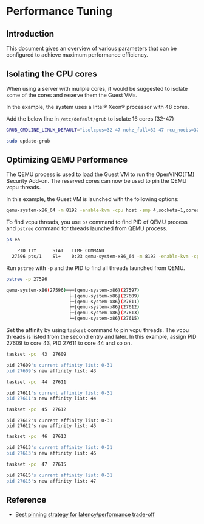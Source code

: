 # Performance Tuning

## Introduction

This document gives an overview of various parameters that can be configured to achieve maximum performance efficiency. 


## Isolating the CPU cores

When using a server with muliple cores, it would be suggested to isolate some of the cores and reserve them the Guest VMs.

In the example, the system uses  a Intel® Xeon® processor with 48 cores.

Add the below line in `/etc/default/grub` to isolate 16 cores (32-47)

```sh
GRUB_CMDLINE_LINUX_DEFAULT="isolcpus=32-47 nohz_full=32-47 rcu_nocbs=32-47"
```

```sh
sudo update-grub
```

## Optimizing QEMU Performance

The QEMU process is used to load the Guest VM to run the OpenVINO(TM) Security Add-on. The reserved cores can now be used to pin the QEMU vcpu threads.

In this example, the Guest VM is launched with the following options:
```sh
qemu-system-x86_64 -m 8192 -enable-kvm -cpu host -smp 4,sockets=1,cores=4,threads=1 ...
```


To find vcpu threads, you use `ps` command to find PID of QEMU process and `pstree` command for threads launched from QEMU process.

```sh
ps ea
```


```sh
    PID TTY      STAT   TIME COMMAND
  27596 pts/1    Sl+    0:23 qemu-system-x86_64 -m 8192 -enable-kvm -cpu host -smp 4,sockets=1,cores=4,threads=1 ...
```

Run `pstree` with `-p` and the PID to find all threads launched from QEMU.

```sh
pstree -p 27596
```

```sh
qemu-system-x86(27596)─┬─{qemu-system-x86}(27597)
                       ├─{qemu-system-x86}(27609)
                       ├─{qemu-system-x86}(27611)
                       ├─{qemu-system-x86}(27612)
                       ├─{qemu-system-x86}(27613)
                       └─{qemu-system-x86}(27615)
```


Set the affinity by using `taskset` command to pin vcpu threads. The vcpu threads is listed from the second entry and later. In this example, assign PID 27609 to core 43, PID 27611 to core 44 and so on.


```sh
taskset -pc  43  27609
```

```sh
pid 27609's current affinity list: 0-31
pid 27609's new affinity list: 43
```

```sh
taskset -pc  44  27611
```

```sh
pid 27611's current affinity list: 0-31
pid 27611's new affinity list: 44
```

```sh
taskset -pc  45  27612
```

```
pid 27612's current affinity list: 0-31
pid 27612's new affinity list: 45
```
    
```sh
taskset -pc  46  27613
```

```sh
pid 27613's current affinity list: 0-31
pid 27613's new affinity list: 46
```

```sh
taskset -pc  47  27615
```

```sh
pid 27615's current affinity list: 0-31
pid 27615's new affinity list: 47
```


## Reference

* [Best pinning strategy for latency/performance trade-off](https://www.redhat.com/archives/vfio-users/2017-February/msg00010.html)
